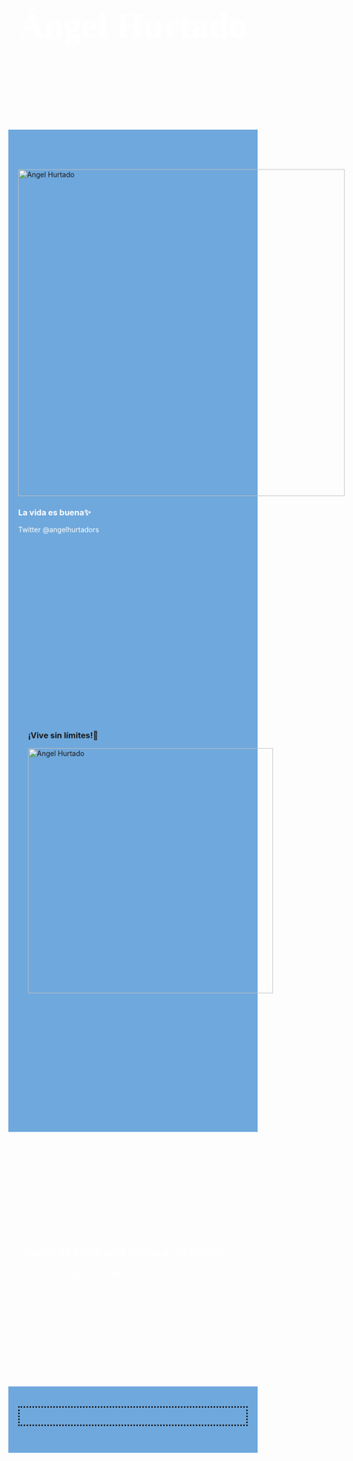 # <html lang="en">
 <head> 
  <meta charset="utf-8"> 
  <title>Ángel Hurtado</title> 
  <meta name="description" content=""> 
  <meta property="og:description" content=""> 
  <meta property="og:title" content="Ángel Hurtado"> 
  <meta name="twitter:description" content=""> 
  <meta name="twitter:title" content="Ángel Hurtado"> 
  <style>
a.cta_button{-moz-box-sizing:content-box !important;-webkit-box-sizing:content-box !important;box-sizing:content-box !important;vertical-align:middle}.hs-breadcrumb-menu{list-style-type:none;margin:0px 0px 0px 0px;padding:0px 0px 0px 0px}.hs-breadcrumb-menu-item{float:left;padding:10px 0px 10px 10px}.hs-breadcrumb-menu-divider:before{content:'›';padding-left:10px}.hs-featured-image-link{border:0}.hs-featured-image{float:right;margin:0 0 20px 20px;max-width:50%}@media (max-width: 568px){.hs-featured-image{float:none;margin:0;width:100%;max-width:100%}}.hs-screen-reader-text{clip:rect(1px, 1px, 1px, 1px);height:1px;overflow:hidden;position:absolute !important;width:1px}
</style> 
  <link rel="stylesheet" href="//cdn2.hubspot.net/hub/7052064/hub_generated/template_assets/1625518097607/hubspot/panorama_theme/assets/css/main.min.css"> 
  <link rel="stylesheet" href="//cdn2.hubspot.net/hub/7052064/hub_generated/template_assets/1625518097995/hubspot/panorama_theme/assets/css/main--themeenabled.min.css"> 
  <link rel="stylesheet" href="https://cdn2.hubspot.net/hub/-1/hub_generated/module_assets/-9362205/1626056178303/module_-9362205_Follow_Me_-_LP.min.css"> 
  <!-- Editor Styles --> 
  <style id="hs_editor_style" type="text/css">
#hs_cos_wrapper_dnd_area--body-module-9  { background-color: #6FA8DC !important; background-image: none !important; border-style: dotted !important; display: block !important }
.dnd_area-row-0-background-image {
  background-image: url('https://cdn2.hubspot.net/hubfs/20367308/fondo-espacio-universo-galaxia-cielo-azul-oscuro-telon-fondo-abstracto-estrellas-nebulosa-cosmos_156062-99.jpg') !important;
  background-size: cover !important;
  background-position: center center !important;
  background-repeat: no-repeat !important;
}
.dnd_area--body-row-0-background-color {
  background-color: rgba(111, 168, 220, 1) !important;
}
.dnd_area--body-row-0-force-full-width-section > .row-fluid {
  max-width: none !important;
}
.dnd_area--body-row-1-background-color {
  background-color: rgba(111, 168, 220, 1) !important;
}
.dnd_area--body-row-1-max-width-section-centering > .row-fluid {
  max-width: 1000px !important;
  margin-left: auto !important;
  margin-right: auto !important;
}
.dnd_area--body-row-2-background-image {
  background-image: url('https://cdn2.hubspot.net/hubfs/20367308/photo-1517960413843-0aee8e2b3285.jpeg') !important;
  background-size: cover !important;
  background-position: center center !important;
  background-repeat: no-repeat !important;
}
.dnd_area--body-row-2-max-width-section-centering > .row-fluid {
  max-width: 1000px !important;
  margin-left: auto !important;
  margin-right: auto !important;
}
.dnd_area--body-row-3-background-color {
  background-color: rgba(111, 168, 220, 1) !important;
}
/* HubSpot Non-stacked Media Query Styles */
@media (min-width:768px) {
  .dnd_area--body-row-0-vertical-alignment > .row-fluid {
    display: -ms-flexbox !important;
    -ms-flex-direction: row;
    display: flex !important;
    flex-direction: row;
  }
  .dnd_area--body-row-1-vertical-alignment > .row-fluid {
    display: -ms-flexbox !important;
    -ms-flex-direction: row;
    display: flex !important;
    flex-direction: row;
  }
  .dnd_area--body-row-2-vertical-alignment > .row-fluid {
    display: -ms-flexbox !important;
    -ms-flex-direction: row;
    display: flex !important;
    flex-direction: row;
  }
  .dnd_area--body-column-1-vertical-alignment {
    display: -ms-flexbox !important;
    -ms-flex-direction: column !important;
    -ms-flex-pack: center !important;
    display: flex !important;
    flex-direction: column !important;
    justify-content: center !important;
  }
  .dnd_area--body-column-1-vertical-alignment > div {
    flex-shrink: 0 !important;
  }
  .dnd_area--body-column-4-vertical-alignment {
    display: -ms-flexbox !important;
    -ms-flex-direction: column !important;
    -ms-flex-pack: center !important;
    display: flex !important;
    flex-direction: column !important;
    justify-content: center !important;
  }
  .dnd_area--body-column-4-vertical-alignment > div {
    flex-shrink: 0 !important;
  }
  .dnd_area--body-column-7-vertical-alignment {
    display: -ms-flexbox !important;
    -ms-flex-direction: column !important;
    -ms-flex-pack: center !important;
    display: flex !important;
    flex-direction: column !important;
    justify-content: center !important;
  }
  .dnd_area--body-column-7-vertical-alignment > div {
    flex-shrink: 0 !important;
  }
}
/* HubSpot Styles (default) */
.dnd_area-row-0-padding {
  padding-left: 20px !important;
  padding-right: 20px !important;
}
.dnd_area-column-1-row-0-margin {
  margin-top: 40px !important;
  margin-bottom: 100px !important;
}
.dnd_area-column-1-row-2-margin {
  margin-bottom: 30px !important;
}
.dnd_area-column-1-row-3-margin {
  margin-bottom: 125px !important;
}
.dnd_area--body-row-0-padding {
  padding-top: 80px !important;
  padding-bottom: 80px !important;
  padding-left: 20px !important;
  padding-right: 20px !important;
}
.dnd_area--body-row-1-padding {
  padding-top: 80px !important;
  padding-bottom: 80px !important;
  padding-left: 20px !important;
  padding-right: 20px !important;
}
.dnd_area--body-row-2-padding {
  padding-top: 200px !important;
  padding-bottom: 200px !important;
  padding-left: 20px !important;
  padding-right: 20px !important;
}
.dnd_area--body-row-3-padding {
  padding-top: 40px !important;
  padding-bottom: 40px !important;
  padding-left: 20px !important;
  padding-right: 20px !important;
}
.dnd_area--body-column-4-row-0-padding {
  padding-top: 200px !important;
  padding-bottom: 200px !important;
  padding-left: 20px !important;
  padding-right: 20px !important;
}
</style> 
  <link rel="preconnect" href="https://fonts.gstatic.com"> 
  <link rel="stylesheet" href="https://fonts.googleapis.com/css?family=Monserrat:regular|Montserrat:regular&amp;display=swap"> 
  <link rel="canonical" href="http://angelhurtadonicaragua.hubspotpagebuilder.com"> 
  <meta name="viewport" content="width=device-width, initial-scale=1"> 
  <meta property="og:url" content="http://angelhurtadonicaragua.hubspotpagebuilder.com"> 
  <meta name="twitter:card" content="summary"> 
  <!-- Nothing to see here --> 
  <meta name="generator" content="HubSpot"> 
 </head> 
 <body>
  <style type="text/css">html.hs-messages-widget-open.hs-messages-mobile,html.hs-messages-widget-open.hs-messages-mobile body{overflow:hidden!important;position:relative!important}html.hs-messages-widget-open.hs-messages-mobile body{height:100%!important;margin:0!important}#hubspot-messages-iframe-container{display:initial!important;z-index:2147483647;position:fixed!important;bottom:0!important}#hubspot-messages-iframe-container.widget-align-left{left:0!important}#hubspot-messages-iframe-container.widget-align-right{right:0!important}#hubspot-messages-iframe-container.internal{z-index:1016}#hubspot-messages-iframe-container.internal iframe{min-width:108px}#hubspot-messages-iframe-container .shadow-container{display:initial!important;z-index:-1;position:absolute;width:0;height:0;bottom:0;content:""}#hubspot-messages-iframe-container .shadow-container.internal{display:none!important}#hubspot-messages-iframe-container .shadow-container.active{width:400px;height:400px}#hubspot-messages-iframe-container iframe{display:initial!important;width:100%!important;height:100%!important;border:none!important;position:absolute!important;bottom:0!important;right:0!important;background:transparent!important}</style>
  <style type="text/css">html.hs-messages-widget-open.hs-messages-mobile,html.hs-messages-widget-open.hs-messages-mobile body{overflow:hidden!important;position:relative!important}html.hs-messages-widget-open.hs-messages-mobile body{height:100%!important;margin:0!important}#hubspot-messages-iframe-container{display:initial!important;z-index:2147483647;position:fixed!important;bottom:0!important}#hubspot-messages-iframe-container.widget-align-left{left:0!important}#hubspot-messages-iframe-container.widget-align-right{right:0!important}#hubspot-messages-iframe-container.internal{z-index:1016}#hubspot-messages-iframe-container.internal iframe{min-width:108px}#hubspot-messages-iframe-container .shadow-container{display:initial!important;z-index:-1;position:absolute;width:0;height:0;bottom:0;content:""}#hubspot-messages-iframe-container .shadow-container.internal{display:none!important}#hubspot-messages-iframe-container .shadow-container.active{width:400px;height:400px}#hubspot-messages-iframe-container iframe{display:initial!important;width:100%!important;height:100%!important;border:none!important;position:absolute!important;bottom:0!important;right:0!important;background:transparent!important}</style> 
  <div class="body-wrapper"> 
   <div class="dnd-content-area panorama__feature_page"> 
    <div class="body-container-wrapper"> 
     <div class="body-container"> 
      <div class="container-fluid body-section panorama__feature_page--body"> 
       <div class="row-fluid-wrapper"> 
        <div class="row-fluid"> 
         <div class="span12 widget-span widget-type-cell " style="" data-widget-type="cell" data-x="0" data-w="12"> 
          <div class="row-fluid-wrapper row-depth-1 row-number-1 dnd-section dnd_area-row-0-padding dnd_area-row-0-background-image"> 
           <div class="row-fluid "> 
            <div class="span12 widget-span widget-type-cell dnd-column" style="" data-widget-type="cell" data-x="0" data-w="12"> 
             <div class="row-fluid-wrapper row-depth-1 row-number-2 dnd_area-column-1-row-0-margin dnd-row"> 
              <div class="row-fluid "> 
               <div class="span12 widget-span widget-type-custom_widget dnd-module" style="" data-widget-type="custom_widget" data-x="0" data-w="12"> 
                <div id="hs_cos_wrapper_dnd_area-module-2" class="hs_cos_wrapper hs_cos_wrapper_widget hs_cos_wrapper_type_module widget-type-logo" style="" data-hs-cos-general-type="widget" data-hs-cos-type="module"> 
                 <span id="hs_cos_wrapper_dnd_area-module-2_hs_logo_widget" class="hs_cos_wrapper hs_cos_wrapper_widget hs_cos_wrapper_type_logo" style="" data-hs-cos-general-type="widget" data-hs-cos-type="logo"><h1 class="logo-company-name"></h1></span> 
                </div> 
               </div>
               <!--end widget-span --> 
              </div>
              <!--end row--> 
             </div>
             <!--end row-wrapper --> 
             <div class="row-fluid-wrapper row-depth-1 row-number-3 dnd-row"> 
              <div class="row-fluid "> 
               <div class="span12 widget-span widget-type-custom_widget dnd-module" style="" data-widget-type="custom_widget" data-x="0" data-w="12"> 
                <div id="hs_cos_wrapper_dnd_area-module-3" class="hs_cos_wrapper hs_cos_wrapper_widget hs_cos_wrapper_type_module widget-type-rich_text" style="" data-hs-cos-general-type="widget" data-hs-cos-type="module">
                 <span id="hs_cos_wrapper_dnd_area-module-3_" class="hs_cos_wrapper hs_cos_wrapper_widget hs_cos_wrapper_type_rich_text" style="" data-hs-cos-general-type="widget" data-hs-cos-type="rich_text"><h1><span style="font-family: Georgia, Palatino, Times, 'Times New Roman', serif; font-size: 72px;"><span style="color: #ffffff;">Ángel Hurtado</span></span></h1></span>
                </div> 
               </div>
               <!--end widget-span --> 
              </div>
              <!--end row--> 
             </div>
             <!--end row-wrapper --> 
             <div class="row-fluid-wrapper row-depth-1 row-number-4 dnd_area-column-1-row-2-margin dnd-row"> 
              <div class="row-fluid "> 
               <div class="span12 widget-span widget-type-custom_widget dnd-module" style="" data-widget-type="custom_widget" data-x="0" data-w="12"> 
                <div id="hs_cos_wrapper_dnd_area-module-4" class="hs_cos_wrapper hs_cos_wrapper_widget hs_cos_wrapper_type_module widget-type-rich_text" style="" data-hs-cos-general-type="widget" data-hs-cos-type="module">
                 <span id="hs_cos_wrapper_dnd_area-module-4_" class="hs_cos_wrapper hs_cos_wrapper_widget hs_cos_wrapper_type_rich_text" style="" data-hs-cos-general-type="widget" data-hs-cos-type="rich_text"><p style="text-align: center;"><span style="color: #ffffff;">Sitio Web Oficial ✔️</span></p></span>
                </div> 
               </div>
               <!--end widget-span --> 
              </div>
              <!--end row--> 
             </div>
             <!--end row-wrapper --> 
             <div class="row-fluid-wrapper row-depth-1 row-number-5 dnd_area-column-1-row-3-margin dnd-row"> 
              <div class="row-fluid "> 
               <div class="span12 widget-span widget-type-custom_widget dnd-module" style="" data-widget-type="custom_widget" data-x="0" data-w="12"> 
                <div id="hs_cos_wrapper_dnd_area-module-5" class="hs_cos_wrapper hs_cos_wrapper_widget hs_cos_wrapper_type_module widget-type-form" style="" data-hs-cos-general-type="widget" data-hs-cos-type="module"> 
                 <span id="hs_cos_wrapper_dnd_area-module-5_" class="hs_cos_wrapper hs_cos_wrapper_widget hs_cos_wrapper_type_form" style="" data-hs-cos-general-type="widget" data-hs-cos-type="form"></span> 
                </div> 
               </div>
               <!--end widget-span --> 
              </div>
              <!--end row--> 
             </div>
             <!--end row-wrapper --> 
            </div>
            <!--end widget-span --> 
           </div>
           <!--end row--> 
          </div>
          <!--end row-wrapper --> 
         </div>
         <!--end widget-span --> 
        </div> 
       </div> 
      </div> 
      <div class="container-fluid body-section body-section__webinar-registration"> 
       <div class="row-fluid-wrapper"> 
        <div class="row-fluid"> 
         <div class="span12 widget-span widget-type-cell " style="" data-widget-type="cell" data-x="0" data-w="12"> 
          <div class="row-fluid-wrapper row-depth-1 row-number-1 dnd-section dnd_area--body-row-0-force-full-width-section dnd_area--body-row-0-vertical-alignment dnd_area--body-row-0-background-color dnd_area--body-row-0-padding"> 
           <div class="row-fluid "> 
            <div class="span12 widget-span widget-type-cell dnd_area--body-column-1-vertical-alignment dnd-column" style="" data-widget-type="cell" data-x="0" data-w="12"> 
             <div class="row-fluid-wrapper row-depth-1 row-number-2 dnd-row"> 
              <div class="row-fluid "> 
               <div class="span4 widget-span widget-type-custom_widget dnd-module" style="" data-widget-type="custom_widget" data-x="0" data-w="4"> 
                <div id="hs_cos_wrapper_dnd_area--body-module-2" class="hs_cos_wrapper hs_cos_wrapper_widget hs_cos_wrapper_type_module widget-type-linked_image" style="" data-hs-cos-general-type="widget" data-hs-cos-type="module"> 
                 <span id="hs_cos_wrapper_dnd_area--body-module-2_" class="hs_cos_wrapper hs_cos_wrapper_widget hs_cos_wrapper_type_linked_image" style="" data-hs-cos-general-type="widget" data-hs-cos-type="linked_image"><img src="https://cdn2.hubspot.net/hub/20367308/hubfs/BeautyPlus_20210708145437450_save.jpg?width=660&amp;height=825&amp;name=BeautyPlus_20210708145437450_save.jpg" class="hs-image-widget " width="660" height="825" style="max-width: 100%; height: auto;" alt="Angel Hurtado" title="Angel Hurtado" srcset="https://cdn2.hubspot.net/hub/20367308/hubfs/BeautyPlus_20210708145437450_save.jpg?width=330&amp;height=413&amp;name=BeautyPlus_20210708145437450_save.jpg 330w, https://cdn2.hubspot.net/hub/20367308/hubfs/BeautyPlus_20210708145437450_save.jpg?width=660&amp;height=825&amp;name=BeautyPlus_20210708145437450_save.jpg 660w, https://cdn2.hubspot.net/hub/20367308/hubfs/BeautyPlus_20210708145437450_save.jpg?width=990&amp;height=1238&amp;name=BeautyPlus_20210708145437450_save.jpg 990w, https://cdn2.hubspot.net/hub/20367308/hubfs/BeautyPlus_20210708145437450_save.jpg?width=1320&amp;height=1650&amp;name=BeautyPlus_20210708145437450_save.jpg 1320w, https://cdn2.hubspot.net/hub/20367308/hubfs/BeautyPlus_20210708145437450_save.jpg?width=1650&amp;height=2063&amp;name=BeautyPlus_20210708145437450_save.jpg 1650w, https://cdn2.hubspot.net/hub/20367308/hubfs/BeautyPlus_20210708145437450_save.jpg?width=1980&amp;height=2475&amp;name=BeautyPlus_20210708145437450_save.jpg 1980w" sizes="(max-width: 660px) 100vw, 660px"></span> 
                </div> 
               </div>
               <!--end widget-span --> 
               <div class="span8 widget-span widget-type-custom_widget dnd-module" style="" data-widget-type="custom_widget" data-x="4" data-w="8"> 
                <div id="hs_cos_wrapper_dnd_area--body-module-3" class="hs_cos_wrapper hs_cos_wrapper_widget hs_cos_wrapper_type_module widget-type-rich_text" style="" data-hs-cos-general-type="widget" data-hs-cos-type="module">
                 <span id="hs_cos_wrapper_dnd_area--body-module-3_" class="hs_cos_wrapper hs_cos_wrapper_widget hs_cos_wrapper_type_rich_text" style="" data-hs-cos-general-type="widget" data-hs-cos-type="rich_text"><h3><span style="color: #ffffff;">La vida es buena✨</span></h3> <p><span style="color: #ffffff;">Twitter @angelhurtadors</span></p></span>
                </div> 
               </div>
               <!--end widget-span --> 
              </div>
              <!--end row--> 
             </div>
             <!--end row-wrapper --> 
            </div>
            <!--end widget-span --> 
           </div>
           <!--end row--> 
          </div>
          <!--end row-wrapper --> 
          <div class="row-fluid-wrapper row-depth-1 row-number-3 dnd_area--body-row-1-vertical-alignment dnd_area--body-row-1-padding dnd-section dnd_area--body-row-1-background-color dnd_area--body-row-1-max-width-section-centering"> 
           <div class="row-fluid "> 
            <div class="span12 widget-span widget-type-cell dnd_area--body-column-4-vertical-alignment dnd-column" style="" data-widget-type="cell" data-x="0" data-w="12"> 
             <div class="row-fluid-wrapper row-depth-1 row-number-4 dnd_area--body-column-4-row-0-padding dnd-row"> 
              <div class="row-fluid "> 
               <div class="span8 widget-span widget-type-custom_widget dnd-module" style="" data-widget-type="custom_widget" data-x="0" data-w="8"> 
                <div id="hs_cos_wrapper_dnd_area--body-module-5" class="hs_cos_wrapper hs_cos_wrapper_widget hs_cos_wrapper_type_module widget-type-rich_text" style="" data-hs-cos-general-type="widget" data-hs-cos-type="module">
                 <span id="hs_cos_wrapper_dnd_area--body-module-5_" class="hs_cos_wrapper hs_cos_wrapper_widget hs_cos_wrapper_type_rich_text" style="" data-hs-cos-general-type="widget" data-hs-cos-type="rich_text"><h3>¡Vive sin límites!🌟</h3></span>
                </div> 
               </div>
               <!--end widget-span --> 
               <div class="span4 widget-span widget-type-custom_widget dnd-module" style="" data-widget-type="custom_widget" data-x="8" data-w="4"> 
                <div id="hs_cos_wrapper_dnd_area--body-module-6" class="hs_cos_wrapper hs_cos_wrapper_widget hs_cos_wrapper_type_module widget-type-linked_image" style="" data-hs-cos-general-type="widget" data-hs-cos-type="module"> 
                 <span id="hs_cos_wrapper_dnd_area--body-module-6_" class="hs_cos_wrapper hs_cos_wrapper_widget hs_cos_wrapper_type_linked_image" style="" data-hs-cos-general-type="widget" data-hs-cos-type="linked_image"><img src="https://cdn2.hubspot.net/hub/20367308/hubfs/received_484452539463251.jpeg?width=495&amp;height=933&amp;name=received_484452539463251.jpeg" class="hs-image-widget " width="495" height="933" style="max-width: 100%; height: auto;" alt="Angel Hurtado" title="Angel Hurtado" srcset="https://cdn2.hubspot.net/hub/20367308/hubfs/received_484452539463251.jpeg?width=248&amp;height=467&amp;name=received_484452539463251.jpeg 248w, https://cdn2.hubspot.net/hub/20367308/hubfs/received_484452539463251.jpeg?width=495&amp;height=933&amp;name=received_484452539463251.jpeg 495w, https://cdn2.hubspot.net/hub/20367308/hubfs/received_484452539463251.jpeg?width=743&amp;height=1400&amp;name=received_484452539463251.jpeg 743w, https://cdn2.hubspot.net/hub/20367308/hubfs/received_484452539463251.jpeg?width=990&amp;height=1866&amp;name=received_484452539463251.jpeg 990w, https://cdn2.hubspot.net/hub/20367308/hubfs/received_484452539463251.jpeg?width=1238&amp;height=2333&amp;name=received_484452539463251.jpeg 1238w, https://cdn2.hubspot.net/hub/20367308/hubfs/received_484452539463251.jpeg?width=1485&amp;height=2799&amp;name=received_484452539463251.jpeg 1485w" sizes="(max-width: 495px) 100vw, 495px"></span> 
                </div> 
               </div>
               <!--end widget-span --> 
              </div>
              <!--end row--> 
             </div>
             <!--end row-wrapper --> 
            </div>
            <!--end widget-span --> 
           </div>
           <!--end row--> 
          </div>
          <!--end row-wrapper --> 
          <div class="row-fluid-wrapper row-depth-1 row-number-5 dnd_area--body-row-2-padding dnd_area--body-row-2-vertical-alignment dnd-section dnd_area--body-row-2-background-image dnd_area--body-row-2-max-width-section-centering"> 
           <div class="row-fluid "> 
            <div class="span12 widget-span widget-type-cell dnd_area--body-column-7-vertical-alignment dnd-column" style="" data-widget-type="cell" data-x="0" data-w="12"> 
             <div class="row-fluid-wrapper row-depth-1 row-number-6 dnd-row"> 
              <div class="row-fluid "> 
               <div class="span12 widget-span widget-type-custom_widget dnd-module" style="" data-widget-type="custom_widget" data-x="0" data-w="12"> 
                <div id="hs_cos_wrapper_dnd_area--body-module-8" class="hs_cos_wrapper hs_cos_wrapper_widget hs_cos_wrapper_type_module widget-type-rich_text" style="" data-hs-cos-general-type="widget" data-hs-cos-type="module">
                 <span id="hs_cos_wrapper_dnd_area--body-module-8_" class="hs_cos_wrapper hs_cos_wrapper_widget hs_cos_wrapper_type_rich_text" style="" data-hs-cos-general-type="widget" data-hs-cos-type="rich_text"><h2 style="text-align: center; color: #fff;">"Nunca es tarde para empezar de nuevo"</h2> <h3 style="text-align: center; color: #fff; font-style: italic; font-weight: normal;">- Ángel Hurtado, Figura Pública -</h3></span>
                </div> 
               </div>
               <!--end widget-span --> 
              </div>
              <!--end row--> 
             </div>
             <!--end row-wrapper --> 
            </div>
            <!--end widget-span --> 
           </div>
           <!--end row--> 
          </div>
          <!--end row-wrapper --> 
          <div class="row-fluid-wrapper row-depth-1 row-number-7 dnd_area--body-row-3-background-color dnd-section dnd_area--body-row-3-padding"> 
           <div class="row-fluid "> 
            <div class="span12 widget-span widget-type-custom_widget dnd-module" style="" data-widget-type="custom_widget" data-x="0" data-w="12"> 
             <div id="hs_cos_wrapper_dnd_area--body-module-9" class="hs_cos_wrapper hs_cos_wrapper_widget hs_cos_wrapper_type_module" style="" data-hs-cos-general-type="widget" data-hs-cos-type="module"> 
              <div class="social-links social-links--center social-links--white"> 
               <a href="https://facebook.com/angelhurtadors" id="social-links__icon_dnd_area--body-module-9" class="social-links__icon" style="padding-left: 1px; padding-right: 1px;" target="_blank" rel="noopener"> <span class="social-links__icon-wrapper social-links__icon-wrapper--circle social-links__icon-wrapper--white" style="color: ;
                       
                       height: 40px; width: 40px;"> 
                 <svg version="1.0" xmlns="http://www.w3.org/2000/svg" viewbox="0 0 264 512" aria-hidden="true">
                  <g id="layer1">
                   <path d="M76.7 512V283H0v-91h76.7v-71.7C76.7 42.4 124.3 0 193.8 0c33.3 0 61.9 2.5 70.2 3.6V85h-48.2c-37.8 0-45.1 18-45.1 44.3V192H256l-11.7 91h-73.6v229"></path>
                  </g>
                 </svg> </span> </a> 
               <a href="https://instagram.com/angelhurtadors" id="social-links__icon_dnd_area--body-module-9" class="social-links__icon" style="padding-left: 1px; padding-right: 1px;" target="_blank" rel="noopener"> <span class="social-links__icon-wrapper social-links__icon-wrapper--circle social-links__icon-wrapper--white" style="color: ;
                       
                       height: 40px; width: 40px;"> 
                 <svg version="1.0" xmlns="http://www.w3.org/2000/svg" viewbox="0 0 448 512" aria-hidden="true">
                  <g id="layer1">
                   <path d="M224.1 141c-63.6 0-114.9 51.3-114.9 114.9s51.3 114.9 114.9 114.9S339 319.5 339 255.9 287.7 141 224.1 141zm0 189.6c-41.1 0-74.7-33.5-74.7-74.7s33.5-74.7 74.7-74.7 74.7 33.5 74.7 74.7-33.6 74.7-74.7 74.7zm146.4-194.3c0 14.9-12 26.8-26.8 26.8-14.9 0-26.8-12-26.8-26.8s12-26.8 26.8-26.8 26.8 12 26.8 26.8zm76.1 27.2c-1.7-35.9-9.9-67.7-36.2-93.9-26.2-26.2-58-34.4-93.9-36.2-37-2.1-147.9-2.1-184.9 0-35.8 1.7-67.6 9.9-93.9 36.1s-34.4 58-36.2 93.9c-2.1 37-2.1 147.9 0 184.9 1.7 35.9 9.9 67.7 36.2 93.9s58 34.4 93.9 36.2c37 2.1 147.9 2.1 184.9 0 35.9-1.7 67.7-9.9 93.9-36.2 26.2-26.2 34.4-58 36.2-93.9 2.1-37 2.1-147.8 0-184.8zM398.8 388c-7.8 19.6-22.9 34.7-42.6 42.6-29.5 11.7-99.5 9-132.1 9s-102.7 2.6-132.1-9c-19.6-7.8-34.7-22.9-42.6-42.6-11.7-29.5-9-99.5-9-132.1s-2.6-102.7 9-132.1c7.8-19.6 22.9-34.7 42.6-42.6 29.5-11.7 99.5-9 132.1-9s102.7-2.6 132.1 9c19.6 7.8 34.7 22.9 42.6 42.6 11.7 29.5 9 99.5 9 132.1s2.7 102.7-9 132.1z"></path>
                  </g>
                 </svg> </span> </a> 
               <a href="https://twitter.com/angelhurtadors" id="social-links__icon_dnd_area--body-module-9" class="social-links__icon" style="padding-left: 1px; padding-right: 1px;" target="_blank" rel="noopener"> <span class="social-links__icon-wrapper social-links__icon-wrapper--circle social-links__icon-wrapper--white" style="color: ;
                       
                       height: 40px; width: 40px;"> 
                 <svg version="1.0" xmlns="http://www.w3.org/2000/svg" viewbox="0 0 512 512" aria-hidden="true">
                  <g id="layer1">
                   <path d="M459.37 151.716c.325 4.548.325 9.097.325 13.645 0 138.72-105.583 298.558-298.558 298.558-59.452 0-114.68-17.219-161.137-47.106 8.447.974 16.568 1.299 25.34 1.299 49.055 0 94.213-16.568 130.274-44.832-46.132-.975-84.792-31.188-98.112-72.772 6.498.974 12.995 1.624 19.818 1.624 9.421 0 18.843-1.3 27.614-3.573-48.081-9.747-84.143-51.98-84.143-102.985v-1.299c13.969 7.797 30.214 12.67 47.431 13.319-28.264-18.843-46.781-51.005-46.781-87.391 0-19.492 5.197-37.36 14.294-52.954 51.655 63.675 129.3 105.258 216.365 109.807-1.624-7.797-2.599-15.918-2.599-24.04 0-57.828 46.782-104.934 104.934-104.934 30.213 0 57.502 12.67 76.67 33.137 23.715-4.548 46.456-13.32 66.599-25.34-7.798 24.366-24.366 44.833-46.132 57.827 21.117-2.273 41.584-8.122 60.426-16.243-14.292 20.791-32.161 39.308-52.628 54.253z"></path>
                  </g>
                 </svg> </span> </a> 
               <a href="https://wa.me/50557555197" id="social-links__icon_dnd_area--body-module-9" class="social-links__icon" style="padding-left: 1px; padding-right: 1px;" target="_blank" rel="noopener"> <span class="social-links__icon-wrapper social-links__icon-wrapper--circle social-links__icon-wrapper--white" style="color: ;
                       
                       height: 40px; width: 40px;"> 
                 <svg version="1.0" xmlns="http://www.w3.org/2000/svg" viewbox="0 0 448 512" aria-hidden="true">
                  <g id="layer1">
                   <path d="M380.9 97.1C339 55.1 283.2 32 223.9 32c-122.4 0-222 99.6-222 222 0 39.1 10.2 77.3 29.6 111L0 480l117.7-30.9c32.4 17.7 68.9 27 106.1 27h.1c122.3 0 224.1-99.6 224.1-222 0-59.3-25.2-115-67.1-157zm-157 341.6c-33.2 0-65.7-8.9-94-25.7l-6.7-4-69.8 18.3L72 359.2l-4.4-7c-18.5-29.4-28.2-63.3-28.2-98.2 0-101.7 82.8-184.5 184.6-184.5 49.3 0 95.6 19.2 130.4 54.1 34.8 34.9 56.2 81.2 56.1 130.5 0 101.8-84.9 184.6-186.6 184.6zm101.2-138.2c-5.5-2.8-32.8-16.2-37.9-18-5.1-1.9-8.8-2.8-12.5 2.8-3.7 5.6-14.3 18-17.6 21.8-3.2 3.7-6.5 4.2-12 1.4-32.6-16.3-54-29.1-75.5-66-5.7-9.8 5.7-9.1 16.3-30.3 1.8-3.7.9-6.9-.5-9.7-1.4-2.8-12.5-30.1-17.1-41.2-4.5-10.8-9.1-9.3-12.5-9.5-3.2-.2-6.9-.2-10.6-.2-3.7 0-9.7 1.4-14.8 6.9-5.1 5.6-19.4 19-19.4 46.3 0 27.3 19.9 53.7 22.6 57.4 2.8 3.7 39.1 59.7 94.8 83.8 35.2 15.2 49 16.5 66.6 13.9 10.7-1.6 32.8-13.4 37.4-26.4 4.6-13 4.6-24.1 3.2-26.4-1.3-2.5-5-3.9-10.5-6.6z"></path>
                  </g>
                 </svg> </span> </a> 
              </div> 
             </div> 
            </div>
            <!--end widget-span --> 
           </div>
           <!--end row--> 
          </div>
          <!--end row-wrapper --> 
         </div>
         <!--end widget-span --> 
        </div> 
       </div> 
      </div> 
     </div> 
    </div> 
   </div> 
   <div class="branding-box-design--wrapper"> 
    <div id="section_hubspot_brand" class="hse-section hse-section-1-col branding-design-1 branding-box-design"> 
     <a href="https://app.hubspot.com/signup/marketing?hubs_campaign=hubspot-landingpages-virality&amp;hubs_medium=virality&amp;hubs_cta=free-lp-footer__1&amp;intent=landingpages&amp;opt_sidebar=landingpages" target="_blank" rel="noopener" data-hs-link-id="0"> 
      <div id="column_hubspot_brand" class="hse-column"> 
      </div> </a> 
    </div> 
   </div> 
  </div> 
  <script>
(function () {
    window.addEventListener('load', function () {
        setTimeout(function () {
            var xhr = new XMLHttpRequest();
            xhr.open('POST', '/_hcms/perf', true /*async*/);
            xhr.setRequestHeader("Content-type", "application/json");
            xhr.onreadystatechange = function () {
                // do nothing.
            };
            var connection = navigator.connection || navigator.mozConnection || navigator.webkitConnection;
            function populateNetworkInfo(name, connection, info) {
                if (name in connection) {
                    info[name] = connection[name];
                }
            }
            var networkInfo = {};
            if (connection) {
                ['type', 'effectiveType', 'downlink', 'rtt'].forEach(function(name) {
                    populateNetworkInfo(name, connection, networkInfo);
                });
            }
            var perfData = {
                url: location.href,
                portal: 20367308,
                content: 50593150985,
                group: -1,
                connection: networkInfo,
                timing: performance.timing
            };
            xhr.send(JSON.stringify(perfData));
        }, 3000);  // Execute this 3 seconds after onload.
    });
})();
</script> 
  <script>
if (typeof hsVars !== 'undefined') { hsVars['language'] = 'en'; }
</script> 
  <!-- Start of HubSpot Analytics Code --> 
  <script type="text/javascript">
var _hsq = _hsq || [];
_hsq.push(["setContentType", "landing-page"]);
_hsq.push(["setCanonicalUrl", "http:\/\/angelhurtadonicaragua.hubspotpagebuilder.com"]);
_hsq.push(["setPageId", "50593150985"]);
_hsq.push(["setContentMetadata", {
    "contentPageId": 50593150985,
    "legacyPageId": "50593150985",
    "contentFolderId": null,
    "contentGroupId": null,
    "abTestId": null,
    "languageVariantId": 50593150985,
    "languageCode": null,
    
}]);
</script> 
  <!-- End of HubSpot Analytics Code --> 
  <script type="text/javascript">
var hsVars = {
    ticks: 1626056421887,
    page_id: 50593150985,

    content_group_id: 0,
    portal_id: 20367308,
    app_hs_base_url: "https://app.hubspot.com",
    cp_hs_base_url: "https://cp.hubspot.com",
    language: "en",
    analytics_page_type: "landing-page",
    analytics_page_id: "50593150985",
    category_id: 1,
    folder_id: 0,
    is_hubspot_user: false
}
</script> 
  <iframe owner="archetype" title="archetype" style="display: none; visibility: hidden;"></iframe>
  <iframe owner="archetype" title="archetype" style="display: none; visibility: hidden;"></iframe>
 </body>
</html>

